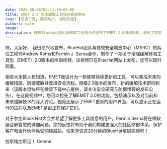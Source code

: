 ```yaml
---
date: 2025-08-06T06:11:19+08:00
title: EMET 2.0 安全缓解工具培训视频发布
tags: [安全工具, 漏洞防护, 微软安全]
authors: qife
image: 
description: 微软BlueHat团队与MSRC工程师合作发布了EMET 2.0培训视频，演示了这款安全工具的新功能，包括进程监控界面和即将推出的缓解技术，旨在帮助用户防御网络威胁。
---
```


嘿，大家好，
我很高兴地宣布，BlueHat团队与微软安全响应中心（MSRC）的两位工程师Andrew Roths和Fermin J. Serna合作，制作了一期关于增强缓解体验工具包（EMET）2.0版本的培训视频。该视频已在BlueHat网站上发布，您可以随时观看。

相信大多数人都知道，EMET被设计为一款能够持续更新的工具，可以集成未来的缓解措施、防御威胁并改进安全流程。随着2.0版本的发布，新的缓解技术即将到来（该版本很快将在微软下载中心提供，请关注安全研究与防御博客的发布公告）。在这段视频中，您可以抢先了解EMET 2.0的功能，包括演示以及对当前和未来缓解技术的深入讨论。视频还展示了EMET更新的用户界面，可以显示正在运行的进程以及EMET是否正在保护它们。

对于参加Black Hat大会并希望了解更多工具信息的用户，Fermin Serna将在微软展台解答您的详细问题。您的反馈将有助于我们构建更强大的社区防御体系，保护客户和合作伙伴免受网络威胁。快来享受这20分钟的BlueHat培训视频吧！

拉斯维加斯见！
Celene